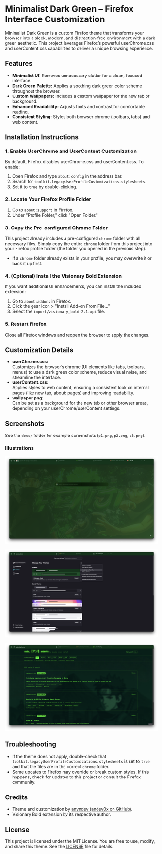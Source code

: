 # Minimalist Dark Green – Firefox Interface Customization

Minimalist Dark Green is a custom Firefox theme that transforms your browser into a sleek, modern, and distraction-free environment with a dark green aesthetic. This project leverages Firefox’s powerful userChrome.css and userContent.css capabilities to deliver a unique browsing experience.

## Features

- **Minimalist UI:** Removes unnecessary clutter for a clean, focused interface.
- **Dark Green Palette:** Applies a soothing dark green color scheme throughout the browser.
- **Custom Wallpapers:** Includes a custom wallpaper for the new tab or background.
- **Enhanced Readability:** Adjusts fonts and contrast for comfortable reading.
- **Consistent Styling:** Styles both browser chrome (toolbars, tabs) and web content.

## Installation Instructions

### 1. Enable UserChrome and UserContent Customization

By default, Firefox disables userChrome.css and userContent.css. To enable:

1. Open Firefox and type `about:config` in the address bar.
2. Search for `toolkit.legacyUserProfileCustomizations.stylesheets`.
3. Set it to `true` by double-clicking.

### 2. Locate Your Firefox Profile Folder

1. Go to `about:support` in Firefox.
2. Under "Profile Folder," click "Open Folder."

### 3. Copy the Pre-configured Chrome Folder

This project already includes a pre-configured `chrome` folder with all necessary files. Simply copy the entire `chrome` folder from this project into your Firefox profile folder (the folder you opened in the previous step).

- If a `chrome` folder already exists in your profile, you may overwrite it or back it up first.

### 4. (Optional) Install the Visionary Bold Extension

If you want additional UI enhancements, you can install the included extension:

1. Go to `about:addons` in Firefox.
2. Click the gear icon > "Install Add-on From File..."
3. Select the `import/visionary_bold-2.1.xpi` file.

### 5. Restart Firefox

Close all Firefox windows and reopen the browser to apply the changes.

## Customization Details

- **userChrome.css:**  
  Customizes the browser’s chrome (UI elements like tabs, toolbars, menus) to use a dark green color scheme, reduce visual noise, and streamline the interface.
- **userContent.css:**  
  Applies styles to web content, ensuring a consistent look on internal pages (like new tab, about: pages) and improving readability.
- **wallpaper.png:**  
  Can be set as a background for the new tab or other browser areas, depending on your userChrome/userContent settings.

## Screenshots

See the `docs/` folder for example screenshots (`p1.png`, `p2.png`, `p3.png`).

### Illustrations

![Minimalist Dark Green Illustration 1](docs/p1.png)

![Minimalist Dark Green Illustration 2](docs/p2.png)

![Minimalist Dark Green Illustration 3](docs/p3.png)

## Troubleshooting

- If the theme does not apply, double-check that `toolkit.legacyUserProfileCustomizations.stylesheets` is set to `true` and that the files are in the correct `chrome` folder.
- Some updates to Firefox may override or break custom styles. If this happens, check for updates to this project or consult the Firefox community.

## Credits

- Theme and customization by [anvndev (andev0x on GitHub)](https://github.com/andev0x).
- Visionary Bold extension by its respective author.

## License

This project is licensed under the MIT License. You are free to use, modify, and share this theme. See the [LICENSE](LICENSE) file for details. 